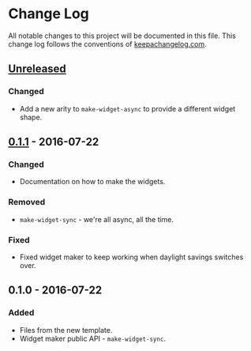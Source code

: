 # Change Log
All notable changes to this project will be documented in this file. This change log follows the conventions of [keepachangelog.com](http://keepachangelog.com/).

## [Unreleased]
### Changed
- Add a new arity to `make-widget-async` to provide a different widget shape.

## [0.1.1] - 2016-07-22
### Changed
- Documentation on how to make the widgets.

### Removed
- `make-widget-sync` - we're all async, all the time.

### Fixed
- Fixed widget maker to keep working when daylight savings switches over.

## 0.1.0 - 2016-07-22
### Added
- Files from the new template.
- Widget maker public API - `make-widget-sync`.

[Unreleased]: https://github.com/your-name/connect-four/compare/0.1.1...HEAD
[0.1.1]: https://github.com/your-name/connect-four/compare/0.1.0...0.1.1
